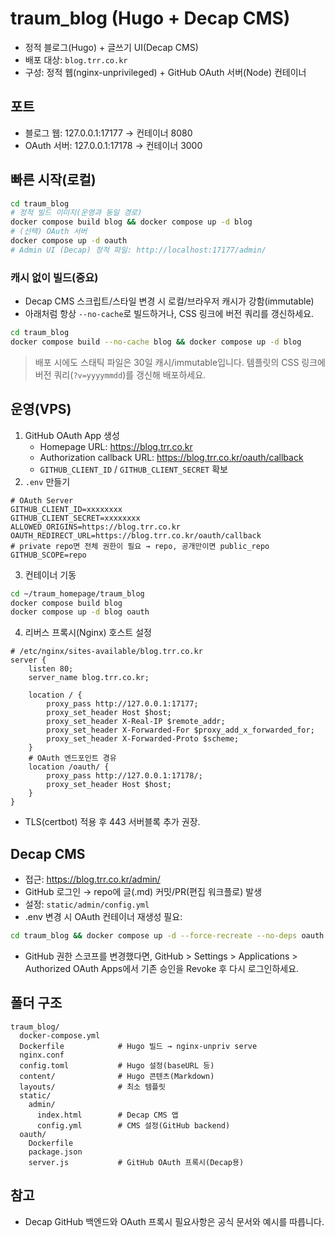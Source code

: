 # traum_blog (Hugo + Decap CMS)

- 정적 블로그(Hugo) + 글쓰기 UI(Decap CMS)
- 배포 대상: `blog.trr.co.kr`
- 구성: 정적 웹(nginx-unprivileged) + GitHub OAuth 서버(Node) 컨테이너

## 포트
- 블로그 웹: 127.0.0.1:17177 → 컨테이너 8080
- OAuth 서버: 127.0.0.1:17178 → 컨테이너 3000

## 빠른 시작(로컬)
```bash
cd traum_blog
# 정적 빌드 이미지(운영과 동일 경로)
docker compose build blog && docker compose up -d blog
# (선택) OAuth 서버
docker compose up -d oauth
# Admin UI (Decap) 정적 파일: http://localhost:17177/admin/
```

### 캐시 없이 빌드(중요)
- Decap CMS 스크립트/스타일 변경 시 로컬/브라우저 캐시가 강함(immutable)
- 아래처럼 항상 `--no-cache`로 빌드하거나, CSS 링크에 버전 쿼리를 갱신하세요.
```bash
cd traum_blog
docker compose build --no-cache blog && docker compose up -d blog
```
> 배포 시에도 스태틱 파일은 30일 캐시/immutable입니다. 템플릿의 CSS 링크에 버전 쿼리(`?v=yyyymmdd`)를 갱신해 배포하세요.

## 운영(VPS)
1) GitHub OAuth App 생성
   - Homepage URL: https://blog.trr.co.kr
   - Authorization callback URL: https://blog.trr.co.kr/oauth/callback
   - `GITHUB_CLIENT_ID` / `GITHUB_CLIENT_SECRET` 확보
2) `.env` 만들기
```env
# OAuth Server
GITHUB_CLIENT_ID=xxxxxxxx
GITHUB_CLIENT_SECRET=xxxxxxxx
ALLOWED_ORIGINS=https://blog.trr.co.kr
OAUTH_REDIRECT_URL=https://blog.trr.co.kr/oauth/callback
# private repo면 전체 권한이 필요 → repo, 공개만이면 public_repo
GITHUB_SCOPE=repo
```
3) 컨테이너 기동
```bash
cd ~/traum_homepage/traum_blog
docker compose build blog
docker compose up -d blog oauth
```
4) 리버스 프록시(Nginx) 호스트 설정
```nginx
# /etc/nginx/sites-available/blog.trr.co.kr
server {
    listen 80;
    server_name blog.trr.co.kr;

    location / {
        proxy_pass http://127.0.0.1:17177;
        proxy_set_header Host $host;
        proxy_set_header X-Real-IP $remote_addr;
        proxy_set_header X-Forwarded-For $proxy_add_x_forwarded_for;
        proxy_set_header X-Forwarded-Proto $scheme;
    }
    # OAuth 엔드포인트 경유
    location /oauth/ {
        proxy_pass http://127.0.0.1:17178/;
        proxy_set_header Host $host;
    }
}
```
- TLS(certbot) 적용 후 443 서버블록 추가 권장.

## Decap CMS
- 접근: https://blog.trr.co.kr/admin/
- GitHub 로그인 → repo에 글(.md) 커밋/PR(편집 워크플로) 발생
- 설정: `static/admin/config.yml`
- .env 변경 시 OAuth 컨테이너 재생성 필요:
```bash
cd traum_blog && docker compose up -d --force-recreate --no-deps oauth
```
 - GitHub 권한 스코프를 변경했다면, GitHub > Settings > Applications > Authorized OAuth Apps에서 기존 승인을 Revoke 후 다시 로그인하세요.

## 폴더 구조
```
traum_blog/
  docker-compose.yml
  Dockerfile            # Hugo 빌드 → nginx-unpriv serve
  nginx.conf
  config.toml           # Hugo 설정(baseURL 등)
  content/              # Hugo 콘텐츠(Markdown)
  layouts/              # 최소 템플릿
  static/
    admin/
      index.html        # Decap CMS 앱
      config.yml        # CMS 설정(GitHub backend)
  oauth/
    Dockerfile
    package.json
    server.js           # GitHub OAuth 프록시(Decap용)
```

## 참고
- Decap GitHub 백엔드와 OAuth 프록시 필요사항은 공식 문서와 예시를 따릅니다.
